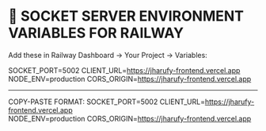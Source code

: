 # 🚂 SOCKET SERVER ENVIRONMENT VARIABLES FOR RAILWAY

Add these in Railway Dashboard → Your Project → Variables:

SOCKET_PORT=5002
CLIENT_URL=https://jharufy-frontend.vercel.app
NODE_ENV=production
CORS_ORIGIN=https://jharufy-frontend.vercel.app

---

COPY-PASTE FORMAT:
SOCKET_PORT=5002
CLIENT_URL=https://jharufy-frontend.vercel.app  
NODE_ENV=production
CORS_ORIGIN=https://jharufy-frontend.vercel.app
